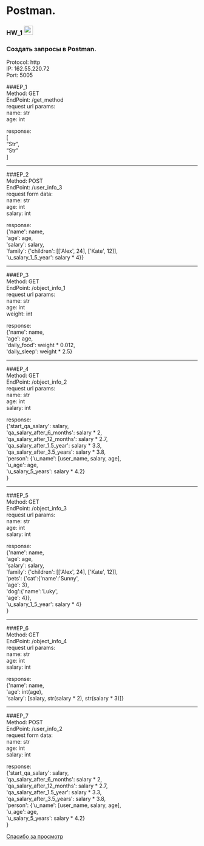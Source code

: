 # Postman.  
### HW_1 <img src="https://github.githubassets.com/images/mona-whisper.gif" height="24" />

### Создать запросы в Postman.

Protocol: http  
IP: 162.55.220.72  
Port: 5005  

###EP_1  
Method: GET  
EndPoint: /get_method  
request url params:   
 name: str  
 age: int  

response:   
[  
    “Str”,  
    “Str”  
]  

___

###EP_2  
Method: POST  
EndPoint: /user_info_3  
request form data:   
 name: str  
 age: int  
 salary: int  

response:   
{'name': name,  
          'age': age,  
          'salary': salary,  
          'family': {'children': [['Alex', 24], ['Kate', 12]],  
                     'u_salary_1_5_year': salary * 4}}  


___

###EP_3  
Method: GET  
EndPoint: /object_info_1  
request url params:   
 name: str  
 age: int  
 weight: int  

response:   
{'name': name,  
          'age': age,  
          'daily_food': weight * 0.012,  
          'daily_sleep': weight * 2.5}  


___

###EP_4  
Method: GET  
EndPoint: /object_info_2  
request url params:   
 name: str  
 age: int  
 salary: int  

response:   
{'start_qa_salary': salary,  
          'qa_salary_after_6_months': salary * 2,  
          'qa_salary_after_12_months': salary * 2.7,  
          'qa_salary_after_1.5_year': salary * 3.3,  
          'qa_salary_after_3.5_years': salary * 3.8,  
          'person': {'u_name': [user_name, salary, age],  
                     'u_age': age,  
                     'u_salary_5_years': salary * 4.2}  
          }  


___

###EP_5  
Method: GET  
EndPoint: /object_info_3  
request url params:   
 name: str  
 age: int  
 salary: int  

response:   
{'name': name,  
          'age': age,  
          'salary': salary,  
          'family': {'children': [['Alex', 24], ['Kate', 12]],  
                     'pets': {'cat':{'name':'Sunny',  
                                     'age': 3},  
                              'dog':{'name':'Luky',  
                                     'age': 4}},  
                     'u_salary_1_5_year': salary * 4}  
          }  


___

###EP_6  
Method: GET  
EndPoint: /object_info_4  
request url params:   
 name: str  
 age: int  
 salary: int  

response:   
{'name': name,  
          'age': int(age),  
          'salary': [salary, str(salary * 2), str(salary * 3)]}  


___

###EP_7  
Method: POST  
EndPoint: /user_info_2  
request form data:   
 name: str  
 age: int  
 salary: int  

response:   
{'start_qa_salary': salary,  
          'qa_salary_after_6_months': salary * 2,  
          'qa_salary_after_12_months': salary * 2.7,  
          'qa_salary_after_1.5_year': salary * 3.3,  
          'qa_salary_after_3.5_years': salary * 3.8,  
          'person': {'u_name': [user_name, salary, age],  
                     'u_age': age,  
                     'u_salary_5_years': salary * 4.2}  
          }  

[Спасибо за просмотр](https://kartinkof.club/uploads/posts/2022-03/1648262006_1-kartinkof-club-p-mem-spasibo-za-prosmotr-1.jpg)  
